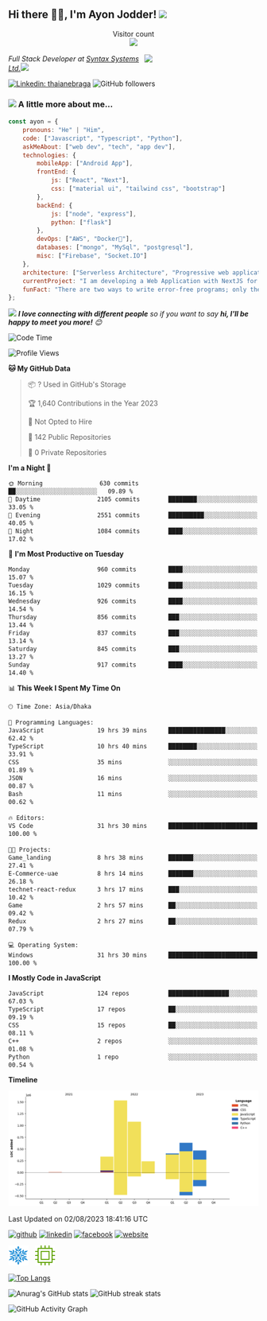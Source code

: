 
<h2>Hi there 👋🏻, I'm Ayon Jodder! <img src="https://media.giphy.com/media/12oufCB0MyZ1Go/giphy.gif" width="50"></h2>

<p align="center"> 
  Visitor count<br>
  <img src="https://profile-counter.glitch.me/AyonJD/count.svg" />
</p>

<img align='right' src="https://media.giphy.com/media/M9gbBd9nbDrOTu1Mqx/giphy.gif" width="230">
<p><em>Full Stack Developer at <a href="#">Syntax Systems Ltd.</a><img src="https://media.giphy.com/media/WUlplcMpOCEmTGBtBW/giphy.gif" width="30"> 
</em></p>

<!-- ![A MERN Stack Developer](https://raw.githubusercontent.com/AyonJD/AyonJD/main/cover.jpg) -->

[![Linkedin: thaianebraga](https://img.shields.io/badge/-ayon-blue?style=flat-square&logo=Linkedin&logoColor=white&link=https://www.linkedin.com/in/ayon-jodder/)](https://www.linkedin.com/in/ayon-jodder/)
![GitHub followers](https://img.shields.io/github/followers/AyonJD?label=Follow&style=social)

### <img src="https://media.giphy.com/media/VgCDAzcKvsR6OM0uWg/giphy.gif" width="50"> A little more about me... 

```javascript
const ayon = {
    pronouns: "He" | "Him",
    code: ["Javascript", "Typescript", "Python"],
    askMeAbout: ["web dev", "tech", "app dev"],
    technologies: {
        mobileApp: ["Android App"],
        frontEnd: {
            js: ["React", "Next"],
            css: ["material ui", "tailwind css", "bootstrap"]
        },
        backEnd: {
            js: ["node", "express"],
            python: ["flask"]
        },
        devOps: ["AWS", "Docker🐳"],
        databases: ["mongo", "MySql", "postgresql"],
        misc: ["Firebase", "Socket.IO"]
    },
    architecture: ["Serverless Architecture", "Progressive web applications", "Single page applications"],
    currentProject: "I am developing a Web Application with NextJS for Syntax Systems Ltd."
    funFact: "There are two ways to write error-free programs; only the third one works"
};
```
<img src="https://media.giphy.com/media/LnQjpWaON8nhr21vNW/giphy.gif" width="60"> <em><b>I love connecting with different people</b> so if you want to say <b>hi, I'll be happy to meet you more!</b> 😊</em>

<!--START_SECTION:waka-->
![Code Time](http://img.shields.io/badge/Code%20Time-474%20hrs%2040%20mins-blue)

![Profile Views](http://img.shields.io/badge/Profile%20Views-1-blue)

**🐱 My GitHub Data** 

> 📦 ? Used in GitHub's Storage 
 > 
> 🏆 1,640 Contributions in the Year 2023
 > 
> 🚫 Not Opted to Hire
 > 
> 📜 142 Public Repositories 
 > 
> 🔑 0 Private Repositories 
 > 
**I'm a Night 🦉** 

```text
🌞 Morning                630 commits         ██░░░░░░░░░░░░░░░░░░░░░░░   09.89 % 
🌆 Daytime                2105 commits        ████████░░░░░░░░░░░░░░░░░   33.05 % 
🌃 Evening                2551 commits        ██████████░░░░░░░░░░░░░░░   40.05 % 
🌙 Night                  1084 commits        ████░░░░░░░░░░░░░░░░░░░░░   17.02 % 
```
📅 **I'm Most Productive on Tuesday** 

```text
Monday                   960 commits         ████░░░░░░░░░░░░░░░░░░░░░   15.07 % 
Tuesday                  1029 commits        ████░░░░░░░░░░░░░░░░░░░░░   16.15 % 
Wednesday                926 commits         ████░░░░░░░░░░░░░░░░░░░░░   14.54 % 
Thursday                 856 commits         ███░░░░░░░░░░░░░░░░░░░░░░   13.44 % 
Friday                   837 commits         ███░░░░░░░░░░░░░░░░░░░░░░   13.14 % 
Saturday                 845 commits         ███░░░░░░░░░░░░░░░░░░░░░░   13.27 % 
Sunday                   917 commits         ████░░░░░░░░░░░░░░░░░░░░░   14.40 % 
```


📊 **This Week I Spent My Time On** 

```text
🕑︎ Time Zone: Asia/Dhaka

💬 Programming Languages: 
JavaScript               19 hrs 39 mins      ████████████████░░░░░░░░░   62.42 % 
TypeScript               10 hrs 40 mins      ████████░░░░░░░░░░░░░░░░░   33.91 % 
CSS                      35 mins             ░░░░░░░░░░░░░░░░░░░░░░░░░   01.89 % 
JSON                     16 mins             ░░░░░░░░░░░░░░░░░░░░░░░░░   00.87 % 
Bash                     11 mins             ░░░░░░░░░░░░░░░░░░░░░░░░░   00.62 % 

🔥 Editors: 
VS Code                  31 hrs 30 mins      █████████████████████████   100.00 % 

🐱‍💻 Projects: 
Game_landing             8 hrs 38 mins       ███████░░░░░░░░░░░░░░░░░░   27.41 % 
E-Commerce-uae           8 hrs 14 mins       ███████░░░░░░░░░░░░░░░░░░   26.18 % 
technet-react-redux      3 hrs 17 mins       ███░░░░░░░░░░░░░░░░░░░░░░   10.42 % 
Game                     2 hrs 57 mins       ██░░░░░░░░░░░░░░░░░░░░░░░   09.42 % 
Redux                    2 hrs 27 mins       ██░░░░░░░░░░░░░░░░░░░░░░░   07.79 % 

💻 Operating System: 
Windows                  31 hrs 30 mins      █████████████████████████   100.00 % 
```

**I Mostly Code in JavaScript** 

```text
JavaScript               124 repos           █████████████████░░░░░░░░   67.03 % 
TypeScript               17 repos            ██░░░░░░░░░░░░░░░░░░░░░░░   09.19 % 
CSS                      15 repos            ██░░░░░░░░░░░░░░░░░░░░░░░   08.11 % 
C++                      2 repos             ░░░░░░░░░░░░░░░░░░░░░░░░░   01.08 % 
Python                   1 repo              ░░░░░░░░░░░░░░░░░░░░░░░░░   00.54 % 
```



**Timeline**

![Lines of Code chart](https://raw.githubusercontent.com/AyonJD/AyonJD/master/assets/bar_graph.png)


 Last Updated on 02/08/2023 18:41:16 UTC
<!--END_SECTION:waka-->


[<img src='https://cdn.jsdelivr.net/npm/simple-icons@3.0.1/icons/github.svg' alt='github' height='40'>](https://github.com/AyonJD)  [<img src='https://cdn.jsdelivr.net/npm/simple-icons@3.0.1/icons/linkedin.svg' alt='linkedin' height='40'>](https://www.linkedin.com/in/ayon-jodder/)  [<img src='https://cdn.jsdelivr.net/npm/simple-icons@3.0.1/icons/facebook.svg' alt='facebook' height='40'>](https://www.facebook.com/ayon.jodder.75)  [<img src='https://cdn.jsdelivr.net/npm/simple-icons@3.0.1/icons/icloud.svg' alt='website' height='40'>](https://ayon-jodder-portfolio.web.app/)  

<a href='https://archiveprogram.github.com/'><img src='https://raw.githubusercontent.com/acervenky/animated-github-badges/master/assets/acbadge.gif' width='40' height='40'></a> <a href='https://docs.github.com/en/developers'><img src='https://raw.githubusercontent.com/acervenky/animated-github-badges/master/assets/devbadge.gif' width='40' height='40'></a> 

[![Top Langs](https://github-readme-stats.vercel.app/api/top-langs/?username=AyonJD&theme=cobalt)](https://github.com/anuraghazra/github-readme-stats)

![Anurag's GitHub stats](https://github-readme-stats.vercel.app/api?username=AyonJD&show_icons=true&theme=cobalt) ![GitHub streak stats](https://github-readme-streak-stats.herokuapp.com/?user=AyonJD&theme=cobalt)  

![GitHub Activity Graph](https://activity-graph.herokuapp.com/graph?username=AyonJD&theme=cobalt)  



